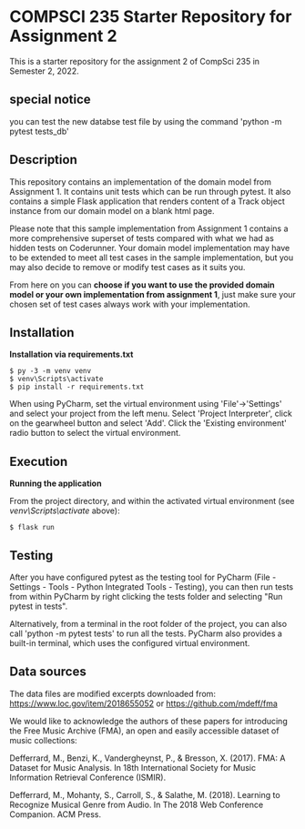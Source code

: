 # COMPSCI 235 Starter Repository for Assignment 2
This is a starter repository for the assignment 2 of CompSci 235 in Semester 2, 2022.

## special notice
you can test the new databse test file by using the command 'python -m pytest tests_db'
## Description

This repository contains an implementation of the domain model from Assignment 1. It contains unit tests which can be run through pytest. It also contains a simple Flask application that renders content of a Track object instance from our domain model on a blank html page.

Please note that this sample implementation from Assignment 1 contains a more comprehensive superset of tests compared with what we had as hidden tests on Coderunner. Your domain model implementation may have to be extended to meet all test cases in the sample implementation, but you may also decide to remove or modify test cases as it suits you. 

From here on you can **choose if you want to use the provided domain model or your own implementation from assignment 1**, just make sure your chosen set of test cases always work with your implementation.

## Installation

**Installation via requirements.txt**

```shell
$ py -3 -m venv venv
$ venv\Scripts\activate
$ pip install -r requirements.txt
```

When using PyCharm, set the virtual environment using 'File'->'Settings' and select your project from the left menu. Select 'Project Interpreter', click on the gearwheel button and select 'Add'. Click the 'Existing environment' radio button to select the virtual environment. 

## Execution

**Running the application**

From the project directory, and within the activated virtual environment (see *venv\Scripts\activate* above):

````shell
$ flask run
```` 


## Testing

After you have configured pytest as the testing tool for PyCharm (File - Settings - Tools - Python Integrated Tools - Testing), you can then run tests from within PyCharm by right clicking the tests folder and selecting "Run pytest in tests".

Alternatively, from a terminal in the root folder of the project, you can also call 'python -m pytest tests' to run all the tests. PyCharm also provides a built-in terminal, which uses the configured virtual environment. 

 
## Data sources

The data files are modified excerpts downloaded from:
https://www.loc.gov/item/2018655052  or
https://github.com/mdeff/fma 

We would like to acknowledge the authors of these papers for introducing the Free Music Archive (FMA), an open and easily accessible dataset of music collections: 

Defferrard, M., Benzi, K., Vandergheynst, P., & Bresson, X. (2017). FMA: A Dataset for Music Analysis. In 18th International Society for Music Information Retrieval Conference (ISMIR).

Defferrard, M., Mohanty, S., Carroll, S., & Salathe, M. (2018). Learning to Recognize Musical Genre from Audio. In The 2018 Web Conference Companion. ACM Press.

